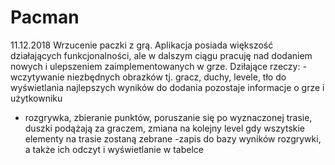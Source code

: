 # Pacman
11.12.2018
Wrzucenie paczki z grą. Aplikacja posiada większość działających funkcjonalności, ale w dalszym ciągu pracuję nad dodaniem nowych i ulepszeniem zaimplementowanych w grze. Dziłające rzeczy:
-wczytywanie niezbędnych obrazków tj. gracz, duchy, levele, tło do wyświetlania najlepszych wyników do dodania pozostaje informacje o grze i użytkowniku
- rozgrywka, zbieranie punktów, poruszanie się po wyznaczonej trasie, duszki podążają za graczem, zmiana na kolejny level gdy wszytskie elementy na trasie zostaną zebrane
-zapis do bazy wyników rozgrywki, a także ich odczyt i wyświetlanie w tabelce
